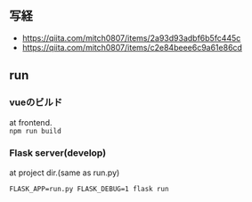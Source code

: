 ## 写経
- https://qiita.com/mitch0807/items/2a93d93adbf6b5fc445c
- https://qiita.com/mitch0807/items/c2e84beee6c9a61e86cd



## run

### vueのビルド
at frontend.  
``npm run build``

### Flask server(develop) 
at project dir.(same as run.py)
```
FLASK_APP=run.py FLASK_DEBUG=1 flask run
```

